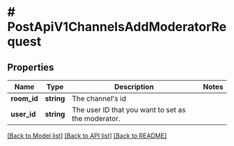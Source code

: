 # # PostApiV1ChannelsAddModeratorRequest

## Properties

Name | Type | Description | Notes
------------ | ------------- | ------------- | -------------
**room_id** | **string** | The channel&#39;s id |
**user_id** | **string** | The user ID that you want to set as the moderator. |

[[Back to Model list]](../../README.md#models) [[Back to API list]](../../README.md#endpoints) [[Back to README]](../../README.md)
